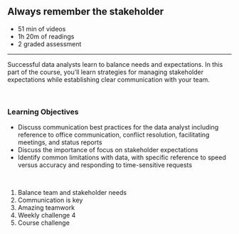 ## Always remember the stakeholder

- 51 min of videos
- 1h 20m of readings
- 2 graded assessment

<hr>

Successful data analysts learn to balance needs and expectations. In this part of the course, you’ll learn strategies for managing stakeholder expectations while establishing clear communication with your team.

<br>

### Learning Objectives

- Discuss communication best practices for the data analyst including reference to office communication, conflict resolution, facilitating meetings, and status reports
- Discuss the importance of focus on stakeholder expectations
- Identify common limitations with data, with specific reference to speed versus accuracy and responding to time-sensitive requests

<br>

1. Balance team and stakeholder needs
2. Communication is key
3. Amazing teamwork
4. Weekly challenge 4
5. Course challenge
